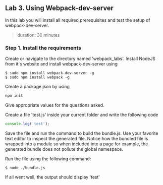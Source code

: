 ## Lab 3. Using Webpack-dev-server
In this lab you will install all required prerequisites and
test the setup of webpack-dev-server.
> duration: 30 minutes

### Step 1. Install the requirements
Create or navigate to the directory named 'webpack_labs'.
Install NodeJS from it's website and install webpack-dev-server using
```
$ sudo npm install webpack-dev-server -g
$ sudo npm install webpack -g
```
Create a package.json by using 
```javascript
npm init
```
Give appropriate values for the questions asked.

Create a file 'test.js' inside your current folder and write the following code
```javascript
console.log('test');
```
Save the file and run the command to build the bundle.js. Use your favorite text editor to inspect 
the generated file. Notice how the bundled file is wrapped into a module so when 
included into a page for example, the generated bundle does not pollute the global 
namespace.

Run the file using the following command:
```
$ node ./bundle.js
```
If all went well, the output should display 'test'
